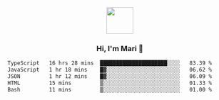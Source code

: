 <div align="center">
  <img src="https://media.giphy.com/media/v1.Y2lkPTc5MGI3NjExbWNrdHRsMmV6NHV1NGIwdXN6MmZpZ3g2c3oycDIxemcwdDluMjBmOCZlcD12MV9pbnRlcm5hbF9naWZfYnlfaWQmY3Q9cw/XEOUMqltCrGdCnatFF/giphy.gif" width="60px" align="center">
  <h3>Hi, I'm Mari 👋</h3>
</div>

<!--START_SECTION:waka-->

```txt
TypeScript   16 hrs 28 mins  █████████████████████░░░░   83.39 %
JavaScript   1 hr 18 mins    █▓░░░░░░░░░░░░░░░░░░░░░░░   06.62 %
JSON         1 hr 12 mins    █▓░░░░░░░░░░░░░░░░░░░░░░░   06.09 %
HTML         15 mins         ▒░░░░░░░░░░░░░░░░░░░░░░░░   01.33 %
Bash         11 mins         ▒░░░░░░░░░░░░░░░░░░░░░░░░   01.00 %
```

<!--END_SECTION:waka-->
